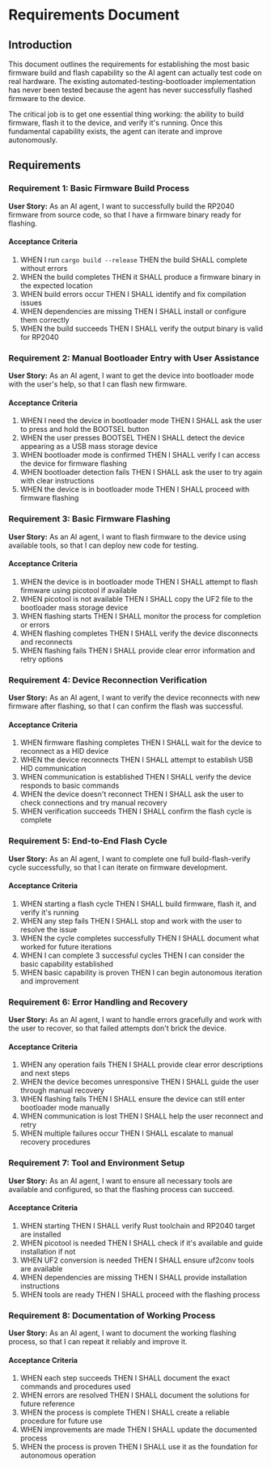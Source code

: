 # Requirements Document

## Introduction

This document outlines the requirements for establishing the most basic firmware build and flash capability so the AI agent can actually test code on real hardware. The existing automated-testing-bootloader implementation has never been tested because the agent has never successfully flashed firmware to the device.

The critical job is to get one essential thing working: the ability to build firmware, flash it to the device, and verify it's running. Once this fundamental capability exists, the agent can iterate and improve autonomously.

## Requirements

### Requirement 1: Basic Firmware Build Process

**User Story:** As an AI agent, I want to successfully build the RP2040 firmware from source code, so that I have a firmware binary ready for flashing.

#### Acceptance Criteria

1. WHEN I run `cargo build --release` THEN the build SHALL complete without errors
2. WHEN the build completes THEN it SHALL produce a firmware binary in the expected location
3. WHEN build errors occur THEN I SHALL identify and fix compilation issues
4. WHEN dependencies are missing THEN I SHALL install or configure them correctly
5. WHEN the build succeeds THEN I SHALL verify the output binary is valid for RP2040

### Requirement 2: Manual Bootloader Entry with User Assistance

**User Story:** As an AI agent, I want to get the device into bootloader mode with the user's help, so that I can flash new firmware.

#### Acceptance Criteria

1. WHEN I need the device in bootloader mode THEN I SHALL ask the user to press and hold the BOOTSEL button
2. WHEN the user presses BOOTSEL THEN I SHALL detect the device appearing as a USB mass storage device
3. WHEN bootloader mode is confirmed THEN I SHALL verify I can access the device for firmware flashing
4. WHEN bootloader detection fails THEN I SHALL ask the user to try again with clear instructions
5. WHEN the device is in bootloader mode THEN I SHALL proceed with firmware flashing

### Requirement 3: Basic Firmware Flashing

**User Story:** As an AI agent, I want to flash firmware to the device using available tools, so that I can deploy new code for testing.

#### Acceptance Criteria

1. WHEN the device is in bootloader mode THEN I SHALL attempt to flash firmware using picotool if available
2. WHEN picotool is not available THEN I SHALL copy the UF2 file to the bootloader mass storage device
3. WHEN flashing starts THEN I SHALL monitor the process for completion or errors
4. WHEN flashing completes THEN I SHALL verify the device disconnects and reconnects
5. WHEN flashing fails THEN I SHALL provide clear error information and retry options

### Requirement 4: Device Reconnection Verification

**User Story:** As an AI agent, I want to verify the device reconnects with new firmware after flashing, so that I can confirm the flash was successful.

#### Acceptance Criteria

1. WHEN firmware flashing completes THEN I SHALL wait for the device to reconnect as a HID device
2. WHEN the device reconnects THEN I SHALL attempt to establish USB HID communication
3. WHEN communication is established THEN I SHALL verify the device responds to basic commands
4. WHEN the device doesn't reconnect THEN I SHALL ask the user to check connections and try manual recovery
5. WHEN verification succeeds THEN I SHALL confirm the flash cycle is complete

### Requirement 5: End-to-End Flash Cycle

**User Story:** As an AI agent, I want to complete one full build-flash-verify cycle successfully, so that I can iterate on firmware development.

#### Acceptance Criteria

1. WHEN starting a flash cycle THEN I SHALL build firmware, flash it, and verify it's running
2. WHEN any step fails THEN I SHALL stop and work with the user to resolve the issue
3. WHEN the cycle completes successfully THEN I SHALL document what worked for future iterations
4. WHEN I can complete 3 successful cycles THEN I can consider the basic capability established
5. WHEN basic capability is proven THEN I can begin autonomous iteration and improvement

### Requirement 6: Error Handling and Recovery

**User Story:** As an AI agent, I want to handle errors gracefully and work with the user to recover, so that failed attempts don't brick the device.

#### Acceptance Criteria

1. WHEN any operation fails THEN I SHALL provide clear error descriptions and next steps
2. WHEN the device becomes unresponsive THEN I SHALL guide the user through manual recovery
3. WHEN flashing fails THEN I SHALL ensure the device can still enter bootloader mode manually
4. WHEN communication is lost THEN I SHALL help the user reconnect and retry
5. WHEN multiple failures occur THEN I SHALL escalate to manual recovery procedures

### Requirement 7: Tool and Environment Setup

**User Story:** As an AI agent, I want to ensure all necessary tools are available and configured, so that the flashing process can succeed.

#### Acceptance Criteria

1. WHEN starting THEN I SHALL verify Rust toolchain and RP2040 target are installed
2. WHEN picotool is needed THEN I SHALL check if it's available and guide installation if not
3. WHEN UF2 conversion is needed THEN I SHALL ensure uf2conv tools are available
4. WHEN dependencies are missing THEN I SHALL provide installation instructions
5. WHEN tools are ready THEN I SHALL proceed with the flashing process

### Requirement 8: Documentation of Working Process

**User Story:** As an AI agent, I want to document the working flashing process, so that I can repeat it reliably and improve it.

#### Acceptance Criteria

1. WHEN each step succeeds THEN I SHALL document the exact commands and procedures used
2. WHEN errors are resolved THEN I SHALL document the solutions for future reference
3. WHEN the process is complete THEN I SHALL create a reliable procedure for future use
4. WHEN improvements are made THEN I SHALL update the documented process
5. WHEN the process is proven THEN I SHALL use it as the foundation for autonomous operation